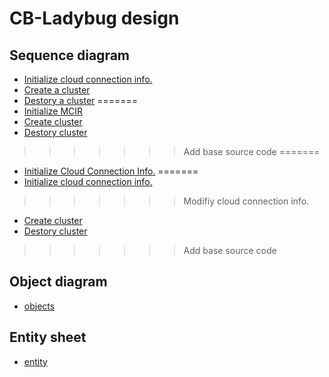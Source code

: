 # CB-Ladybug design

## Sequence diagram

* [Initialize cloud connection info.](http://www.plantuml.com/plantuml/proxy?cache=no&src=https://raw.githubusercontent.com/cloud-barista/cb-ladybug/master/docs/design/init-cloud-connection.puml)
* [Create a cluster](http://www.plantuml.com/plantuml/proxy?cache=no&src=https://raw.githubusercontent.com/cloud-barista/cb-ladybug/master/docs/design/create-cluster.puml)
* [Destory a cluster](http://www.plantuml.com/plantuml/proxy?cache=no&src=https://raw.githubusercontent.com/cloud-barista/cb-ladybug/master/docs/design/destroy-cluster.puml)
=======
* [Initialize MCIR](http://www.plantuml.com/plantuml/proxy?cache=no&src=https://raw.githubusercontent.com/cloud-barista/cb-ladybug/master/docs/design/init-mcir.puml)
* [Create cluster](http://www.plantuml.com/plantuml/proxy?cache=no&src=https://raw.githubusercontent.com/cloud-barista/cb-ladybug/master/docs/design/create-cluster.puml)
* [Destory cluster](http://www.plantuml.com/plantuml/proxy?cache=no&src=https://raw.githubusercontent.com/cloud-barista/cb-ladybug/master/docs/design/destroy-cluster.puml)
>>>>>>> Add base source code
=======
* [Initialize Cloud Connection Info.](http://www.plantuml.com/plantuml/proxy?cache=no&src=https://raw.githubusercontent.com/cloud-barista/cb-ladybug/master/docs/design/init-mcir.puml)
=======
* [Initialize cloud connection info.](http://www.plantuml.com/plantuml/proxy?cache=no&src=https://raw.githubusercontent.com/cloud-barista/cb-ladybug/master/docs/design/init-cloud-connection.puml)
>>>>>>> Modifiy cloud connection info.
* [Create cluster](http://www.plantuml.com/plantuml/proxy?cache=no&src=https://raw.githubusercontent.com/cloud-barista/cb-ladybug/master/docs/design/create-cluster.puml)
* [Destory cluster](http://www.plantuml.com/plantuml/proxy?cache=no&src=https://raw.githubusercontent.com/cloud-barista/cb-ladybug/master/docs/design/destroy-cluster.puml)
>>>>>>> Add base source code

## Object diagram

* [objects](http://www.plantuml.com/plantuml/proxy?cache=no&src=https://raw.githubusercontent.com/cloud-barista/cb-ladybug/master/docs/design/objects.puml)

## Entity sheet

* [entity](./entity.md)
